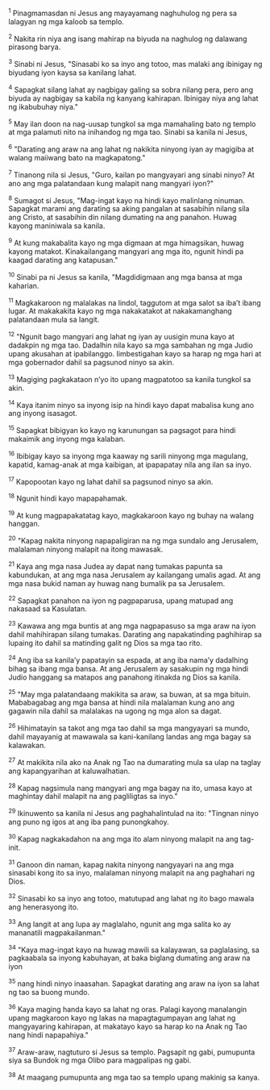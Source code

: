 <sup>1</sup>
Pinagmamasdan ni Jesus ang mayayamang naghuhulog ng pera sa lalagyan ng mga kaloob sa templo. 

<sup>2</sup>
Nakita rin niya ang isang mahirap na biyuda na naghulog ng dalawang pirasong barya. 

<sup>3</sup>
Sinabi ni Jesus, "Sinasabi ko sa inyo ang totoo, mas malaki ang ibinigay ng biyudang iyon kaysa sa kanilang lahat. 

<sup>4</sup>
Sapagkat silang lahat ay nagbigay galing sa sobra nilang pera, pero ang biyuda ay nagbigay sa kabila ng kanyang kahirapan. Ibinigay niya ang lahat ng ikabubuhay niya." 

<sup>5</sup>
May ilan doon na nag-uusap tungkol sa mga mamahaling bato ng templo at mga palamuti nito na inihandog ng mga tao. Sinabi sa kanila ni Jesus, 

<sup>6</sup>
"Darating ang araw na ang lahat ng nakikita ninyong iyan ay magigiba at walang maiiwang bato na magkapatong." 

<sup>7</sup>
Tinanong nila si Jesus, "Guro, kailan po mangyayari ang sinabi ninyo? At ano ang mga palatandaan kung malapit nang mangyari iyon?" 

<sup>8</sup>
Sumagot si Jesus, "Mag-ingat kayo na hindi kayo malinlang ninuman. Sapagkat marami ang darating sa aking pangalan at sasabihin nilang sila ang Cristo, at sasabihin din nilang dumating na ang panahon. Huwag kayong maniniwala sa kanila. 

<sup>9</sup>
At kung makabalita kayo ng mga digmaan at mga himagsikan, huwag kayong matakot. Kinakailangang mangyari ang mga ito, ngunit hindi pa kaagad darating ang katapusan." 

<sup>10</sup>
Sinabi pa ni Jesus sa kanila, "Magdidigmaan ang mga bansa at mga kaharian. 

<sup>11</sup>
Magkakaroon ng malalakas na lindol, taggutom at mga salot sa ibaʼt ibang lugar. At makakakita kayo ng mga nakakatakot at nakakamanghang palatandaan mula sa langit. 

<sup>12</sup>
"Ngunit bago mangyari ang lahat ng iyan ay uusigin muna kayo at dadakpin ng mga tao. Dadalhin nila kayo sa mga sambahan ng mga Judio upang akusahan at ipabilanggo. Iimbestigahan kayo sa harap ng mga hari at mga gobernador dahil sa pagsunod ninyo sa akin. 

<sup>13</sup>
Magiging pagkakataon nʼyo ito upang magpatotoo sa kanila tungkol sa akin. 

<sup>14</sup>
Kaya itanim ninyo sa inyong isip na hindi kayo dapat mabalisa kung ano ang inyong isasagot. 

<sup>15</sup>
Sapagkat bibigyan ko kayo ng karunungan sa pagsagot para hindi makaimik ang inyong mga kalaban. 

<sup>16</sup>
Ibibigay kayo sa inyong mga kaaway ng sarili ninyong mga magulang, kapatid, kamag-anak at mga kaibigan, at ipapapatay nila ang ilan sa inyo. 

<sup>17</sup>
Kapopootan kayo ng lahat dahil sa pagsunod ninyo sa akin. 

<sup>18</sup>
Ngunit hindi kayo mapapahamak. 

<sup>19</sup>
At kung magpapakatatag kayo, magkakaroon kayo ng buhay na walang hanggan.

<sup>20</sup>
"Kapag nakita ninyong napapaligiran na ng mga sundalo ang Jerusalem, malalaman ninyong malapit na itong mawasak. 

<sup>21</sup>
Kaya ang mga nasa Judea ay dapat nang tumakas papunta sa kabundukan, at ang mga nasa Jerusalem ay kailangang umalis agad. At ang mga nasa bukid naman ay huwag nang bumalik pa sa Jerusalem. 

<sup>22</sup>
Sapagkat panahon na iyon ng pagpaparusa, upang matupad ang nakasaad sa Kasulatan. 

<sup>23</sup>
Kawawa ang mga buntis at ang mga nagpapasuso sa mga araw na iyon dahil mahihirapan silang tumakas. Darating ang napakatinding paghihirap sa lupaing ito dahil sa matinding galit ng Dios sa mga tao rito. 

<sup>24</sup>
Ang iba sa kanilaʼy papatayin sa espada, at ang iba namaʼy dadalhing bihag sa ibang mga bansa. At ang Jerusalem ay sasakupin ng mga hindi Judio hanggang sa matapos ang panahong itinakda ng Dios sa kanila.

<sup>25</sup>
"May mga palatandaang makikita sa araw, sa buwan, at sa mga bituin. Mababagabag ang mga bansa at hindi nila malalaman kung ano ang gagawin nila dahil sa malalakas na ugong ng mga alon sa dagat. 

<sup>26</sup>
Hihimatayin sa takot ang mga tao dahil sa mga mangyayari sa mundo, dahil mayayanig at mawawala sa kani-kanilang landas ang mga bagay sa kalawakan. 

<sup>27</sup>
At makikita nila ako na Anak ng Tao na dumarating mula sa ulap na taglay ang kapangyarihan at kaluwalhatian. 

<sup>28</sup>
Kapag nagsimula nang mangyari ang mga bagay na ito, umasa kayo at maghintay dahil malapit na ang pagliligtas sa inyo." 

<sup>29</sup>
Ikinuwento sa kanila ni Jesus ang paghahalintulad na ito: "Tingnan ninyo ang puno ng igos at ang iba pang punongkahoy. 

<sup>30</sup>
Kapag nagkakadahon na ang mga ito alam ninyong malapit na ang tag-init. 

<sup>31</sup>
Ganoon din naman, kapag nakita ninyong nangyayari na ang mga sinasabi kong ito sa inyo, malalaman ninyong malapit na ang paghahari ng Dios. 

<sup>32</sup>
Sinasabi ko sa inyo ang totoo, matutupad ang lahat ng ito bago mawala ang henerasyong ito. 

<sup>33</sup>
Ang langit at ang lupa ay maglalaho, ngunit ang mga salita ko ay mananatili magpakailanman." 

<sup>34</sup>
"Kaya mag-ingat kayo na huwag mawili sa kalayawan, sa paglalasing, sa pagkaabala sa inyong kabuhayan, at baka biglang dumating ang araw na iyon 

<sup>35</sup>
nang hindi ninyo inaasahan. Sapagkat darating ang araw na iyon sa lahat ng tao sa buong mundo. 

<sup>36</sup>
Kaya maging handa kayo sa lahat ng oras. Palagi kayong manalangin upang magkaroon kayo ng lakas na mapagtagumpayan ang lahat ng mangyayaring kahirapan, at makatayo kayo sa harap ko na Anak ng Tao nang hindi napapahiya." 

<sup>37</sup>
Araw-araw, nagtuturo si Jesus sa templo. Pagsapit ng gabi, pumupunta siya sa Bundok ng mga Olibo para magpalipas ng gabi. 

<sup>38</sup>
At maagang pumupunta ang mga tao sa templo upang makinig sa kanya.